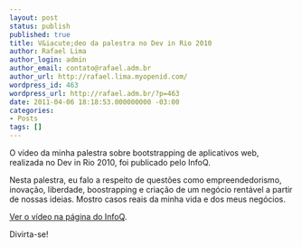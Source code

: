```yaml
---
layout: post
status: publish
published: true
title: V&iacute;deo da palestra no Dev in Rio 2010
author: Rafael Lima
author_login: admin
author_email: contato@rafael.adm.br
author_url: http://rafael.lima.myopenid.com/
wordpress_id: 463
wordpress_url: http://rafael.adm.br/?p=463
date: 2011-04-06 18:18:53.000000000 -03:00
categories:
- Posts
tags: []
---
```

O v&iacute;deo da minha palestra sobre bootstrapping de aplicativos web, realizada no Dev in Rio 2010, foi publicado pelo InfoQ.

Nesta palestra, eu falo a respeito de quest&otilde;es como empreendedorismo, inova&ccedil;&atilde;o, liberdade, boostrapping e cria&ccedil;&atilde;o de um neg&oacute;cio rent&aacute;vel a partir de nossas ideias. Mostro casos reais da minha vida e dos meus neg&oacute;cios.

<a href="http://www.infoq.com/br/presentations/devinrio-rafael-lima">Ver o v&iacute;deo na p&aacute;gina do InfoQ</a>.

Divirta-se!
